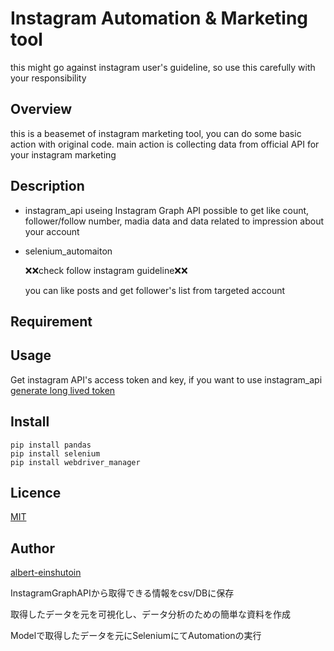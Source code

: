 # Instagram Automation & Marketing tool

this might go against instagram user's guideline, so use this carefully with your responsibility

## Overview
this is a beasemet of instagram marketing tool, you can do some basic action with original code.
main action is collecting data from official API for your instagram marketing

## Description
- instagram_api
	useing Instagram Graph API
	possible to get like count, follower/follow number, madia data and data related to impression about your account
- selenium_automaiton

	:x::x:check follow instagram guideline:x::x:

	you can like posts and get follower's list from targeted account

## Requirement

## Usage
Get instagram API's access token and key, if you want to use instagram_api
[generate long lived token](https://www.youtube.com/watch?v=S-0Tp4_x9Z0)
## Install
```
pip install pandas
pip install selenium
pip install webdriver_manager
```

## Licence

[MIT]()

## Author

[albert-einshutoin](https://github.com/albert-einshutoin)

InstagramGraphAPIから取得できる情報をcsv/DBに保存


取得したデータを元を可視化し、データ分析のための簡単な資料を作成



Modelで取得したデータを元にSeleniumにてAutomationの実行
